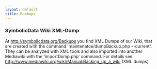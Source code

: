 ```yaml
---
layout: default
title: Backups
---
```


### SymbolicData Wiki XML-Dump

At <http://symbolicdata.org/Backups> you find XML Dumps of our Wiki, that are created with the command 'maintenatce/dumpBackup.php --current'. They can be analyzed with XML tools and also imported into another Mediawiki with the 'importDump.php' command. For details see <http://www.mediawiki.org/wiki/Manual:Backing_up_a_wiki> (XML dumps)
